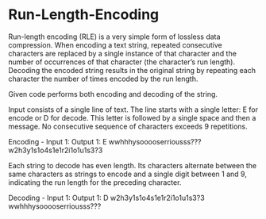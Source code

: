 # Run-Length-Encoding
Run-length encoding (RLE) is a very simple form of lossless data compression. When encoding a text string, repeated consecutive characters are replaced by a single instance of that character and the number of occurrences of that character (the character’s run length). Decoding the encoded string results in the original string by repeating each character the number of times encoded by the run length.

Given code performs both encoding and decoding of the string.

Input consists of a single line of text. The line starts with a single letter: E for encode or D for decode. This letter is followed by a single space and then a message. No consecutive sequence of characters exceeds 9 repetitions.

Encoding - 
Input 1:                               Output 1:
E wwhhhysooooserriousss???             w2h3y1s1o4s1e1r2i1o1u1s3?3

Each string to decode has even length. Its characters alternate between the same characters as strings to encode and a single digit between 1 and 9, indicating the run length for the preceding character.

Decoding -
Input 1:                               Output 1:
D w2h3y1s1o4s1e1r2i1o1u1s3?3           wwhhhysooooserriousss???
